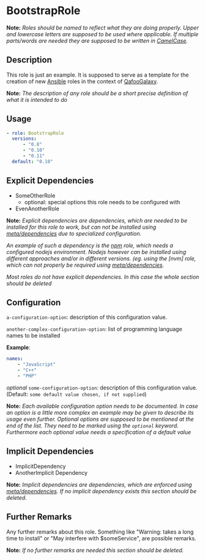 # BootstrapRole

**Note:** *Roles should be named to reflect what they are doing properly. Upper
and lowercase letters are supposed to be used where applicable. If multiple
parts/words are needed they are supposed to be written in
[CamelCase](http://en.wikipedia.org/wiki/CamelCase).*

## Description

This role is just an example. It is supposed to serve as a template for the
creation of new [Ansible](http://www.ansible.com/) roles in the context of
[QafooGalaxy](http://qafoogalaxy.github.io/).

**Note:** *The description of any role should be a short precise definition of what it is
intended to do*

## Usage

```yaml
- role: BootstrapRole
  versions:
      - "0.8"
      - "0.10"
      - "0.11"
  default: "0.10"
```

## Explicit Dependencies

- SomeOtherRole
    - optional: special options this role needs to be configured with
- EvenAnotherRole

**Note:** *Explicit dependencies are dependencies, which are needed to be
installed for this role to work, but can not be installed using
[meta/dependencies](http://docs.ansible.com/playbooks_roles.html#role-dependencies)
due to specialized configuration.*

*An example of such a dependency is the
[npm](https://github.com/QafooGalaxy/npm) role, which needs a configured nodejs
environment. Nodejs however can be installed using different approaches and/or
in different versions. (eg. using the [nvm] role, which can not properly be
required using
[meta/dependencies](http://docs.ansible.com/playbooks_roles.html#role-dependencies).*

*Most roles do not have explicit dependencies. In this case the whole section
should be deleted*

## Configuration

`a-configuration-option`: description of this configuration value.

`another-complex-configuration-option`: list of programming language names to
be installed

**Example**:
```yaml
names:
    - "JavaScript"
    - "C++"
    - "PHP"
```

*optional* `some-configuration-option`: description of this configuration value. (Default:
`some default value chosen, if not supplied`)


**Note:** *Each available configuration option needs to be documented. In case
an option is a little more complex an example may be given to describe its
usage even further. Optional options are supposed to be mentioned at the end of
the list. They need to be marked using the `optional` keyword. Furthermore each
optional value needs a specification of a default value*

## Implicit Dependencies

- ImplicitDependency
- AnotherImplicit Dependency

**Note:** *Implicit dependencies are dependencies, which are enforced using
[meta/dependencies](http://docs.ansible.com/playbooks_roles.html#role-dependencies).
If no implicit dependency exists this section should be deleted.*

## Further Remarks

Any further remarks about this role. Something like "Warning: takes a long time
to install" or "May interfere with $someService", are possible remarks.

**Note:** *If no further remarks are needed this section should be deleted.*

